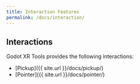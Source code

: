 ```yaml
---
title: Interaction Features
permalink: /docs/interaction/
---
```



## Interactions
Godot XR Tools provides the following interactions:
* [Pickup]({{ site.url }}/docs/pickup/)
* [Pointer]({{ site.url }}/docs/pointer/)
